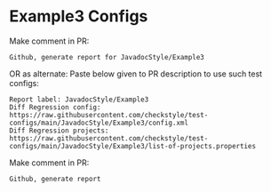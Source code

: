 # Example3 Configs
Make comment in PR:
```
Github, generate report for JavadocStyle/Example3
```
OR as alternate:
Paste below given to PR description to use such test configs:
```
Report label: JavadocStyle/Example3
Diff Regression config: https://raw.githubusercontent.com/checkstyle/test-configs/main/JavadocStyle/Example3/config.xml
Diff Regression projects: https://raw.githubusercontent.com/checkstyle/test-configs/main/JavadocStyle/Example3/list-of-projects.properties
```
Make comment in PR:
```
Github, generate report
```
